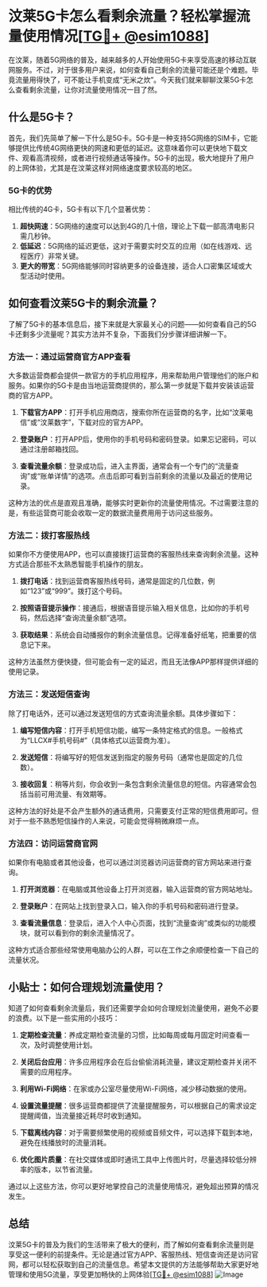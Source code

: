 # 汶莱5G卡怎么看剩余流量？轻松掌握流量使用情况[[TG💪+ @esim1088](https://t.me/s/esim1088)]

在汶莱，随着5G网络的普及，越来越多的人开始使用5G卡来享受高速的移动互联网服务。不过，对于很多用户来说，如何查看自己剩余的流量可能还是个难题。毕竟流量用得快了，可不能让手机变成“无米之炊”。今天我们就来聊聊汶莱5G卡怎么查看剩余流量，让你对流量使用情况一目了然。

## 什么是5G卡？

首先，我们先简单了解一下什么是5G卡。5G卡是一种支持5G网络的SIM卡，它能够提供比传统4G网络更快的网速和更低的延迟。这意味着你可以更快地下载文件、观看高清视频，或者进行视频通话等操作。5G卡的出现，极大地提升了用户的上网体验，尤其是在汶莱这样对网络速度要求较高的地区。

### 5G卡的优势

相比传统的4G卡，5G卡有以下几个显著优势：

1. **超快网速**：5G网络的速度可以达到4G的几十倍，理论上下载一部高清电影只需几秒钟。
2. **低延迟**：5G网络的延迟更低，这对于需要实时交互的应用（如在线游戏、远程医疗）非常关键。
3. **更大的带宽**：5G网络能够同时容纳更多的设备连接，适合人口密集区域或大型活动时使用。

## 如何查看汶莱5G卡的剩余流量？

了解了5G卡的基本信息后，接下来就是大家最关心的问题——如何查看自己的5G卡还剩多少流量呢？其实方法并不复杂，下面我们分步骤详细讲解一下。

### 方法一：通过运营商官方APP查看

大多数运营商都会提供一款官方的手机应用程序，用来帮助用户管理他们的账户和服务。如果你的5G卡是由当地运营商提供的，那么第一步就是下载并安装该运营商的官方APP。

1. **下载官方APP**：打开手机应用商店，搜索你所在运营商的名字，比如“汶莱电信”或“汶莱数字”，下载对应的官方APP。
   
2. **登录账户**：打开APP后，使用你的手机号码和密码登录。如果忘记密码，可以通过注册邮箱找回。

3. **查看流量余额**：登录成功后，进入主界面，通常会有一个专门的“流量查询”或“账单详情”的选项。点击后即可看到当前剩余的流量以及最近的使用记录。

这种方法的优点是直观且准确，能够实时更新你的流量使用情况。不过需要注意的是，有些运营商可能会收取一定的数据流量费用用于访问这些服务。

### 方法二：拨打客服热线

如果你不方便使用APP，也可以直接拨打运营商的客服热线来查询剩余流量。这种方式适合那些不太熟悉智能手机操作的朋友。

1. **拨打电话**：找到运营商客服热线号码，通常是固定的几位数，例如“123”或“999”。拨打这个号码。

2. **按照语音提示操作**：接通后，根据语音提示输入相关信息，比如你的手机号码，然后选择“查询流量余额”选项。

3. **获取结果**：系统会自动播报你的剩余流量信息。记得准备好纸笔，把重要的信息记下来。

这种方法虽然方便快捷，但可能会有一定的延迟，而且无法像APP那样提供详细的使用记录。

### 方法三：发送短信查询

除了打电话外，还可以通过发送短信的方式查询流量余额。具体步骤如下：

1. **编写短信内容**：打开手机短信功能，编写一条特定格式的信息。一般格式为“LLCX#手机号码#”（具体格式以运营商为准）。

2. **发送短信**：将编写好的短信发送到指定的服务号码（通常也是固定的几位数）。

3. **接收回复**：稍等片刻，你会收到一条包含剩余流量信息的短信。内容通常会包括当前可用流量、有效期等。

这种方法的好处是不会产生额外的通话费用，只需要支付正常的短信费用即可。但对于一些不熟悉短信操作的人来说，可能会觉得稍微麻烦一点。

### 方法四：访问运营商官网

如果你有电脑或者其他设备，也可以通过浏览器访问运营商的官方网站来进行查询。

1. **打开浏览器**：在电脑或其他设备上打开浏览器，输入运营商的官方网站地址。

2. **登录账户**：在网站上找到登录入口，输入你的手机号码和密码进行登录。

3. **查看流量信息**：登录后，进入个人中心页面，找到“流量查询”或类似的功能模块，就可以看到你的剩余流量情况了。

这种方式适合那些经常使用电脑办公的人群，可以在工作之余顺便检查一下自己的流量状况。

## 小贴士：如何合理规划流量使用？

知道了如何查看剩余流量后，我们还需要学会如何合理规划流量使用，避免不必要的浪费。以下是一些实用的小技巧：

1. **定期检查流量**：养成定期检查流量的习惯，比如每周或每月固定时间查看一次，及时调整使用计划。

2. **关闭后台应用**：许多应用程序会在后台偷偷消耗流量，建议定期检查并关闭不需要的应用程序。

3. **利用Wi-Fi网络**：在家或办公室尽量使用Wi-Fi网络，减少移动数据的使用。

4. **设置流量提醒**：很多运营商都提供了流量提醒服务，可以根据自己的需求设定提醒阈值，当流量接近耗尽时收到通知。

5. **下载离线内容**：对于需要频繁使用的视频或音频文件，可以选择下载到本地，避免在线播放时的流量消耗。

6. **优化图片质量**：在社交媒体或即时通讯工具中上传图片时，尽量选择较低分辨率的版本，以节省流量。

通过以上这些方法，你可以更好地掌控自己的流量使用情况，避免超出预算的情况发生。

## 总结

汶莱5G卡的普及为我们的生活带来了极大的便利，而了解如何查看剩余流量则是享受这一便利的前提条件。无论是通过官方APP、客服热线、短信查询还是访问官网，都可以轻松获取到自己的流量信息。希望本文提供的方法能够帮助大家更好地管理和使用5G流量，享受更加畅快的上网体验[[TG💪+ @esim1088](https://t.me/s/esim1088)] ![Image](https://i.postimg.cc/4NQfJmqS/Snipaste-2025-05-13-00-14-12.png)